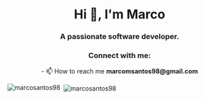 <h1 align="center">Hi 👋, I'm Marco</h1>
<h3 align="center">A passionate software developer.</h3>

<h3 align="center">Connect with me:</h3>
<p align="center">
- 📫 How to reach me <b>marcomsantos98@gmail.com</b>

</p>


<p><img align="left" src="https://github-readme-stats-one-blue.vercel.app/api/top-langs?username=marcosantos98&show_icons=true&locale=en&layout=compact" alt="marcosantos98" /></p>

<p>&nbsp;<img align="center" src="https://github-readme-stats-one-blue.vercel.app/api?username=marcosantos98&show_icons=true&locale=en" alt="marcosantos98" /></p>
